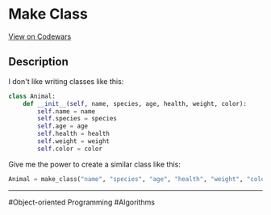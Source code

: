 # Make Class

[View on Codewars](https://www.codewars.com/kata/5d774cfde98179002a7cb3c8/train/python)

## Description

I don't like writing classes like this:

```python
class Animal:
    def __init__(self, name, species, age, health, weight, color):
        self.name = name
        self.species = species
        self.age = age
        self.health = health
        self.weight = weight
        self.color = color
```

Give me the power to create a similar class like this:

```python
Animal = make_class("name", "species", "age", "health", "weight", "color")
```

---

#Object-oriented Programming #Algorithms